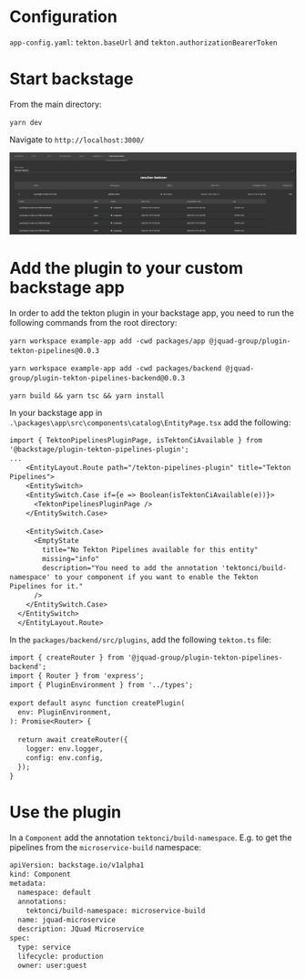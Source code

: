 # Configuration

`app-config.yaml`: `tekton.baseUrl` and `tekton.authorizationBearerToken` 

# Start backstage 

From the main directory: 

 `yarn dev`

Navigate to `http://localhost:3000/` 

![Dashboard](https://github.com/jquad-group/backstage-jquad/blob/main/img/tekton.png)



# Add the plugin to your custom backstage app

In order to add the tekton plugin in your backstage app, you need to run the following commands from the root directory:

`yarn workspace example-app add -cwd packages/app @jquad-group/plugin-tekton-pipelines@0.0.3`

`yarn workspace example-app add -cwd packages/backend @jquad-group/plugin-tekton-pipelines-backend@0.0.3`

`yarn build && yarn tsc && yarn install` 

In your backstage app in `.\packages\app\src\components\catalog\EntityPage.tsx` add the following:
 

```
import { TektonPipelinesPluginPage, isTektonCiAvailable } from '@backstage/plugin-tekton-pipelines-plugin';
...
    <EntityLayout.Route path="/tekton-pipelines-plugin" title="Tekton Pipelines">
    <EntitySwitch>
    <EntitySwitch.Case if={e => Boolean(isTektonCiAvailable(e))}>
      <TektonPipelinesPluginPage />
    </EntitySwitch.Case>

    <EntitySwitch.Case>
      <EmptyState
        title="No Tekton Pipelines available for this entity"
        missing="info"
        description="You need to add the annotation 'tektonci/build-namespace' to your component if you want to enable the Tekton Pipelines for it."
      />
    </EntitySwitch.Case>
  </EntitySwitch>
  </EntityLayout.Route>
```

In the `packages/backend/src/plugins`, add the following `tekton.ts` file:

```
import { createRouter } from '@jquad-group/plugin-tekton-pipelines-backend';
import { Router } from 'express';
import { PluginEnvironment } from '../types';

export default async function createPlugin(
  env: PluginEnvironment,
): Promise<Router> {

  return await createRouter({
    logger: env.logger,
    config: env.config,
  });
}
```

# Use the plugin

In a `Component` add the annotation `tektonci/build-namespace`. E.g. to get the pipelines from the `microservice-build` namespace:

```
apiVersion: backstage.io/v1alpha1
kind: Component
metadata:
  namespace: default
  annotations:
    tektonci/build-namespace: microservice-build
  name: jquad-microservice
  description: JQuad Microservice
spec:
  type: service
  lifecycle: production
  owner: user:guest
```